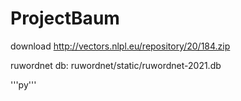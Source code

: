 # ProjectBaum

download http://vectors.nlpl.eu/repository/20/184.zip



ruwordnet db: ruwordnet/static/ruwordnet-2021.db

'''py<pip install ruwordnet
ruwordnet download>'''
